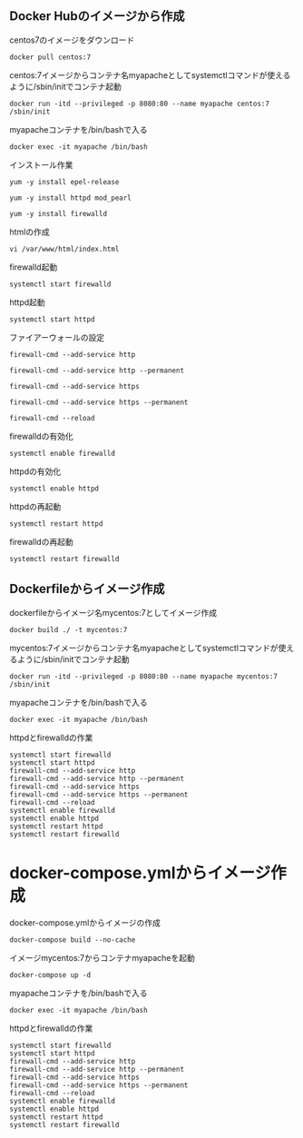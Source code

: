 ## Docker Hubのイメージから作成

centos7のイメージをダウンロード

```shell 
docker pull centos:7
```

centos:7イメージからコンテナ名myapacheとしてsystemctlコマンドが使えるように/sbin/initでコンテナ起動

```shell
docker run -itd --privileged -p 8080:80 --name myapache centos:7 /sbin/init
```

myapacheコンテナを/bin/bashで入る

```shell
docker exec -it myapache /bin/bash
```

インストール作業

```shell
yum -y install epel-release
```

```shell
yum -y install httpd mod_pearl
```

```shell
yum -y install firewalld
```

htmlの作成

```shell
vi /var/www/html/index.html
```

firewalld起動

```shell
systemctl start firewalld
```

httpd起動

```shell
systemctl start httpd
```

ファイアーウォールの設定

```shell
firewall-cmd --add-service http
```

```shell
firewall-cmd --add-service http --permanent
```

```shell
firewall-cmd --add-service https

```

```shell
firewall-cmd --add-service https --permanent
```

```shell
firewall-cmd --reload
```

firewalldの有効化

```shell
systemctl enable firewalld
```

httpdの有効化

```shell
systemctl enable httpd
```

httpdの再起動

```shell
systemctl restart httpd
```

firewalldの再起動

```shell
systemctl restart firewalld
```

## Dockerfileからイメージ作成

dockerfileからイメージ名mycentos:7としてイメージ作成

```shell
docker build ./ -t mycentos:7
```

mycentos:7イメージからコンテナ名myapacheとしてsystemctlコマンドが使えるように/sbin/initでコンテナ起動

```shell
docker run -itd --privileged -p 8080:80 --name myapache mycentos:7 /sbin/init
```

myapacheコンテナを/bin/bashで入る

```shell
docker exec -it myapache /bin/bash
```

httpdとfirewalldの作業

```shell
systemctl start firewalld
systemctl start httpd
firewall-cmd --add-service http
firewall-cmd --add-service http --permanent
firewall-cmd --add-service https
firewall-cmd --add-service https --permanent
firewall-cmd --reload
systemctl enable firewalld
systemctl enable httpd
systemctl restart httpd
systemctl restart firewalld
```

# docker-compose.ymlからイメージ作成

docker-compose.ymlからイメージの作成

```shell
docker-compose build --no-cache
```

イメージmycentos:7からコンテナmyapacheを起動

```
docker-compose up -d
```
myapacheコンテナを/bin/bashで入る

```shell
docker exec -it myapache /bin/bash
```

httpdとfirewalldの作業

```shell
systemctl start firewalld
systemctl start httpd
firewall-cmd --add-service http
firewall-cmd --add-service http --permanent
firewall-cmd --add-service https
firewall-cmd --add-service https --permanent
firewall-cmd --reload
systemctl enable firewalld
systemctl enable httpd
systemctl restart httpd
systemctl restart firewalld
```